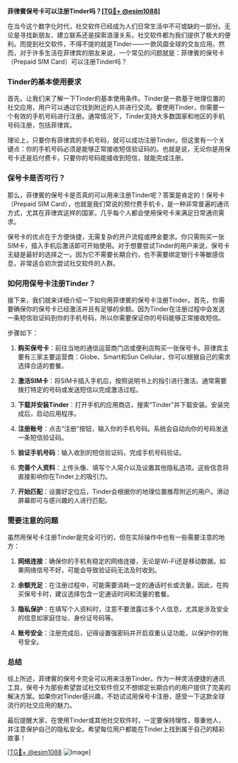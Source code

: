 **菲律賓保号卡可以注册Tinder吗？[[TG💪+ @esim1088](https://t.me/s/esim1088)]**

在当今这个数字化时代，社交软件已经成为人们日常生活中不可或缺的一部分。无论是寻找新朋友、建立联系还是探索浪漫关系，社交软件都为我们提供了极大的便利。而提到社交软件，不得不提的就是Tinder——一款风靡全球的交友应用。然而，对于许多生活在菲律宾的朋友来说，一个常见的问题就是：菲律賓的保号卡（Prepaid SIM Card）可以注册Tinder吗？

### Tinder的基本使用要求

首先，让我们来了解一下Tinder的基本使用条件。Tinder是一款基于地理位置的社交应用，用户可以通过它找到附近的人并进行交流。要使用Tinder，你需要一个有效的手机号码进行注册。通常情况下，Tinder支持大多数国家和地区的手机号码注册，包括菲律宾。

理论上，只要你有菲律宾的手机号码，就可以成功注册Tinder。但这里有一个关键点：你的手机号码必须是能够正常接收短信验证码的。也就是说，无论你是用保号卡还是后付费卡，只要你的号码能接收到短信，就能完成注册。

### 保号卡是否可行？

那么，菲律賓的保号卡是否真的可以用来注册Tinder呢？答案是肯定的！保号卡（Prepaid SIM Card），也就是我们常说的预付费手机卡，是一种非常普遍的通讯方式，尤其在菲律宾这样的国家，几乎每个人都会使用保号卡来满足日常通讯需求。

保号卡的优点在于方便快捷，无需复杂的开户流程或押金要求。你只需购买一张SIM卡，插入手机后激活即可开始使用。对于想要尝试Tinder的用户来说，保号卡无疑是最好的选择之一。因为它不需要长期合约，也不需要绑定银行卡等敏感信息，非常适合初次尝试社交软件的人群。

### 如何用保号卡注册Tinder？

接下来，我们就来详细介绍一下如何用菲律賓的保号卡注册Tinder。首先，你需要确保你的保号卡已经激活并且有足够的余额。因为Tinder在注册过程中会发送一条短信验证码到你的手机号码，所以你需要保证你的号码能够正常接收短信。

步骤如下：

1. **购买保号卡**：前往当地的通信运营商门店或便利店购买一张保号卡。菲律宾主要有三家主要运营商：Globe、Smart和Sun Cellular，你可以根据自己的需求选择合适的套餐。

2. **激活SIM卡**：将SIM卡插入手机后，按照说明书上的指引进行激活。通常需要拨打特定的号码或发送短信以完成激活过程。

3. **下载并安装Tinder**：打开手机的应用商店，搜索“Tinder”并下载安装。安装完成后，启动应用程序。

4. **注册账号**：点击“注册”按钮，输入你的手机号码。系统会自动向你的号码发送一条短信验证码。

5. **验证手机号码**：输入收到的短信验证码，完成手机号码验证。

6. **完善个人资料**：上传头像、填写个人简介以及设置其他隐私选项。这些信息将直接影响你在Tinder上的吸引力。

7. **开始匹配**：设置好定位后，Tinder会根据你的地理位置推荐附近的用户。滑动屏幕即可与感兴趣的人进行匹配。

### 需要注意的问题

虽然用保号卡注册Tinder是完全可行的，但在实际操作中也有一些需要注意的地方：

1. **网络连接**：确保你的手机有稳定的网络连接，无论是Wi-Fi还是移动数据。如果网络信号不好，可能会导致验证码无法及时收到。

2. **余额充足**：在注册过程中，可能需要消耗一定的通话时长或流量。因此，在购买保号卡时，建议选择包含一定通话时间和流量的套餐。

3. **隐私保护**：在填写个人资料时，注意不要泄露过多个人信息，尤其是涉及安全的信息如家庭住址、身份证号码等。

4. **账号安全**：注册完成后，记得设置强密码并开启双重认证功能，以保护你的账号安全。

### 总结

综上所述，菲律賓的保号卡完全可以用来注册Tinder。作为一种灵活便捷的通讯工具，保号卡为那些希望尝试社交软件但又不想绑定长期合约的用户提供了完美的解决方案。如果你对Tinder感兴趣，不妨试试用保号卡注册，感受一下这款全球流行的社交应用的魅力。

最后提醒大家，在使用Tinder或其他社交软件时，一定要保持理性，尊重他人，并注意保护自己的隐私安全。希望每位用户都能在Tinder上找到属于自己的精彩故事！

[[TG💪+ @esim1088](https://t.me/s/esim1088) ![Image](https://i.postimg.cc/4NQfJmqS/Snipaste-2025-05-13-00-14-12.png)]